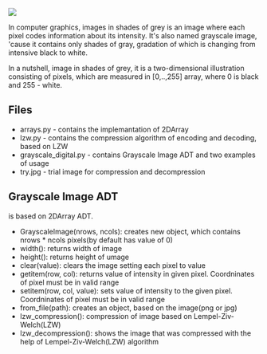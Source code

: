 
![](https://github.com/KateKo04/GrayscaleImage/blob/main/styles_rm/grayscaled_title.png)

In computer graphics, images in shades of grey is an image where each pixel codes information about its intensity. It's also named grayscale image, 'cause it contains only shades of gray, gradation of which is changing from intensive black to white.

In a nutshell, image in shades of grey, it is a two-dimensional illustration consisting of pixels, which are measured in [0,..,255] array, where 0 is black and 255 - white.

## Files
* arrays.py - contains the implemantation of 2DArray
* lzw.py - contains the compression algorithm of encoding and decoding, based on LZW
* grayscale_digital.py - contains Grayscale Image ADT and two examples of usage
* try.jpg - trial image for compression and decompression

## Grayscale Image ADT
is based on 2DArray ADT.
* GrayscaleImage(nrows, ncols): creates new object, which contains nrows * ncols pixels(by default has value of 0)
* width(): returns width of image
* height(): returns height of umage
* clear(value): clears the image setting each pixel to value
* getitem(row, col): returns value of intensity in given pixel. Coordninates of pixel must be in valid range
* setitem(row, col, value): sets value of intensity to the given pixel. Coordninates of pixel must be in valid range
* from_file(path): creates an object, based on the image(png or jpg)
* lzw_compression(): compression of image based on Lempel-Ziv-Welch(LZW)
* lzw_decompression(): shows the image that was compressed with the help of Lempel-Ziv-Welch(LZW) algorithm
